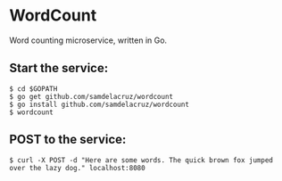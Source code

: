 # WordCount
Word counting microservice, written in Go.

## Start the service:
```
$ cd $GOPATH
$ go get github.com/samdelacruz/wordcount
$ go install github.com/samdelacruz/wordcount
$ wordcount
```

## POST to the service:
`$ curl -X POST -d "Here are some words. The quick brown fox jumped over the lazy dog." localhost:8080`